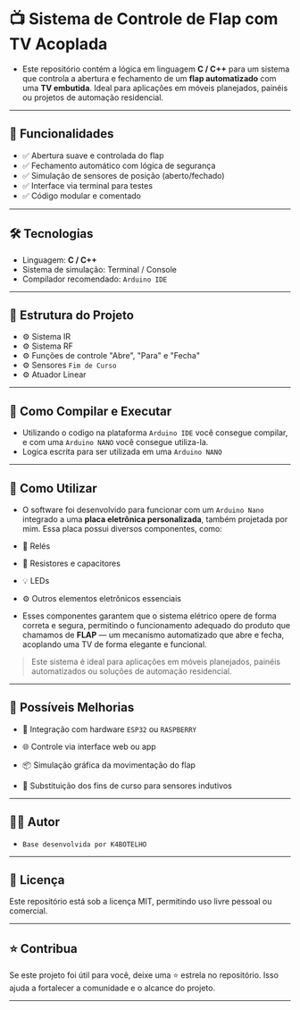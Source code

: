 # 📺 Sistema de Controle de Flap com TV Acoplada

- Este repositório contém a lógica em linguagem **C / C++** para um sistema que controla a abertura e fechamento de um **flap automatizado** com uma **TV embutida**. Ideal para aplicações em móveis planejados, painéis ou projetos de automação residencial.

---

## 🚀 Funcionalidades

- ✅ Abertura suave e controlada do flap
- ✅ Fechamento automático com lógica de segurança
- ✅ Simulação de sensores de posição (aberto/fechado)
- ✅ Interface via terminal para testes
- ✅ Código modular e comentado

---

## 🛠️ Tecnologias

- Linguagem: **C / C++**
- Sistema de simulação: Terminal / Console
- Compilador recomendado: `Arduino IDE`

---

## 📂 Estrutura do Projeto

- ⚙ Sistema IR
- ⚙ Sistema RF
- ⚙ Funções de controle "Abre", "Para" e "Fecha"
- ⚙ Sensores `Fim de Curso`
- ⚙ Atuador Linear

---

## 🧪 Como Compilar e Executar

- Utilizando o codigo na plataforma `Arduino IDE` você consegue compilar, e com uma `Arduino NANO` você consegue utiliza-la.
- Logica escrita para ser utilizada em uma `Arduino NANO`

---

## 🤖 Como Utilizar

- O software foi desenvolvido para funcionar com um `Arduino Nano` integrado a uma **placa eletrônica personalizada**, também projetada por mim. Essa placa possui diversos componentes, como:

- 🔌 Relés
- 🔋 Resistores e capacitores
- 💡 LEDs
- ⚙️ Outros elementos eletrônicos essenciais

- Esses componentes garantem que o sistema elétrico opere de forma correta e segura, permitindo o funcionamento adequado do produto que chamamos de **FLAP** — um mecanismo automatizado que abre e fecha, acoplando uma TV de forma elegante e funcional.

> Este sistema é ideal para aplicações em móveis planejados, painéis automatizados ou soluções de automação residencial.

---

## 📌 Possíveis Melhorias

- 🔌 Integração com hardware `ESP32` ou `RASPBERRY`

- 🌐 Controle via interface web ou app

- 📦 Simulação gráfica da movimentação do flap

- 🔄 Substituição dos fins de curso para sensores indutivos

---

## 👨‍💻 Autor
- `Base desenvolvida por K4BOTELHO`

---

## 📜 Licença

Este repositório está sob a licença MIT, permitindo uso livre pessoal ou comercial.

---

## ⭐ Contribua

Se este projeto foi útil para você, deixe uma ⭐ estrela no repositório. Isso ajuda a fortalecer a comunidade e o alcance do projeto.

---
